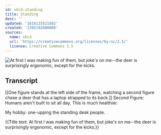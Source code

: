 ```yaml
---
id: xkcd.standing
title: Standing
desc: ''
updated: '1616125521502'
created: '1392192000000'
sources:
  name: xkcd
  url: 'https://creativecommons.org/licenses/by-nc/2.5/'
  license: Creative Commons 2.5
---
```

![At first I was making fun of them, but joke's on me--the deer is surprisingly ergonomic, except for the kicks.](https://imgs.xkcd.com/comics/standing.png)

## Transcript
[[One figure stands at the left side of the frame, watching a second figure chase a deer that has a laptop strapped to its back.]]
Second Figure: Humans aren't built to sit all day. This is much healthier.

My hobby: one-upping the standing desk people.

{{Title text: At first I was making fun of them, but joke's on me--the 
deer is surprisingly ergonomic, except for the kicks.}}
